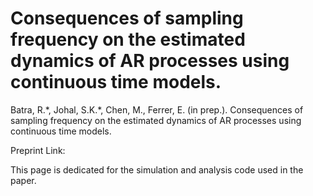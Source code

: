 # Consequences of sampling frequency on the estimated dynamics of AR processes using continuous time models.

Batra, R.\*, Johal, S.K.\*, Chen, M., Ferrer, E. (in prep.). Consequences of sampling frequency on the estimated dynamics of AR processes using continuous time models.

Preprint Link: 

This page is dedicated for the simulation and analysis code used in the paper. 

